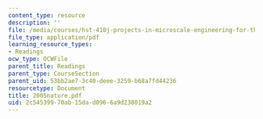 ```yaml
---
content_type: resource
description: ''
file: /media/courses/hst-410j-projects-in-microscale-engineering-for-the-life-sciences-spring-2007/2c54539970ab15dad0966a9d238019a2_2005nature.pdf
file_type: application/pdf
learning_resource_types:
- Readings
ocw_type: OCWFile
parent_title: Readings
parent_type: CourseSection
parent_uid: 53bb2ae7-3c40-deee-3259-b68a7fd44236
resourcetype: Document
title: 2005nature.pdf
uid: 2c545399-70ab-15da-d096-6a9d238019a2
---
```

